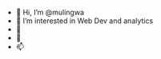 - 👋 Hi, I’m @mulingwa
- 👀 I’m interested in Web Dev and analytics
- 🌱 
- 💞
- 📫 

<!---
mulingwa/mulingwa is a ✨ special ✨ repository because its `README.md` (this file) appears on your GitHub profile.
You can click the Preview link to take a look at your changes.
--->
